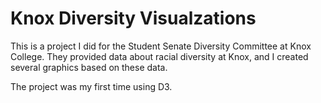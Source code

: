 # Knox Diversity Visualzations
This is a project I did for the Student Senate Diversity Committee at Knox College. They provided data about racial diversity at Knox, and I created several graphics based on these data.

The project was my first time using D3.
